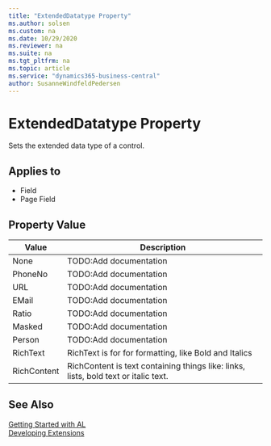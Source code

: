 ```yaml
---
title: "ExtendedDatatype Property"
ms.author: solsen
ms.custom: na
ms.date: 10/29/2020
ms.reviewer: na
ms.suite: na
ms.tgt_pltfrm: na
ms.topic: article
ms.service: "dynamics365-business-central"
author: SusanneWindfeldPedersen
---
```

[//]: # (START>DO_NOT_EDIT)
[//]: # (IMPORTANT:Do not edit any of the content between here and the END>DO_NOT_EDIT.)
[//]: # (Any modifications should be made in the .xml files in the ModernDev repo.)
# ExtendedDatatype Property
Sets the extended data type of a control.

## Applies to
-   Field
-   Page Field

## Property Value

|Value|Description|
|-----------|---------------------------------------|
|None|TODO:Add documentation|
|PhoneNo|TODO:Add documentation|
|URL|TODO:Add documentation|
|EMail|TODO:Add documentation|
|Ratio|TODO:Add documentation|
|Masked|TODO:Add documentation|
|Person|TODO:Add documentation|
|RichText|RichText is for for formatting, like Bold and Italics|
|RichContent|RichContent is text containing things like: links, lists, bold text or italic text.|
[//]: # (IMPORTANT: END>DO_NOT_EDIT)
## See Also  
[Getting Started with AL](../devenv-get-started.md)  
[Developing Extensions](../devenv-dev-overview.md)  